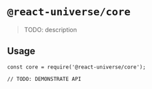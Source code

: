# `@react-universe/core`

> TODO: description

## Usage

```
const core = require('@react-universe/core');

// TODO: DEMONSTRATE API
```
